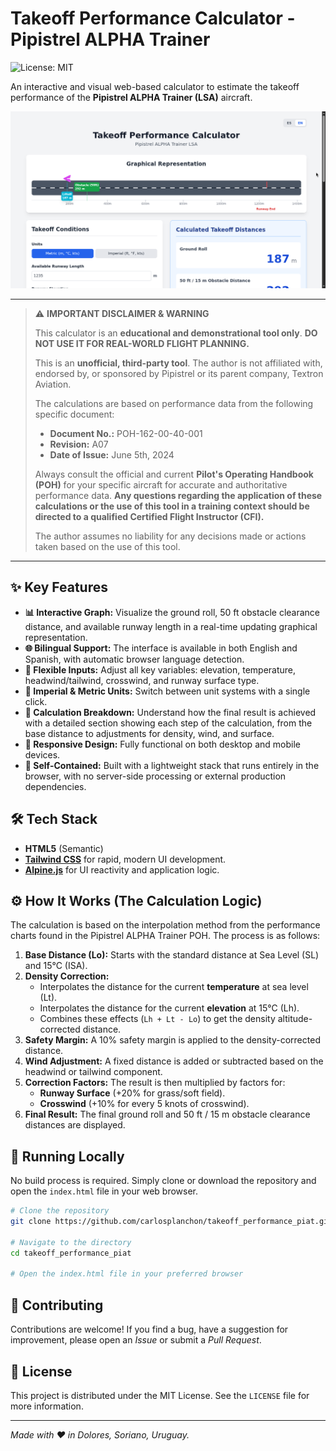 # Takeoff Performance Calculator - Pipistrel ALPHA Trainer

![License: MIT](https://img.shields.io/badge/License-MIT-blue.svg)

An interactive and visual web-based calculator to estimate the takeoff performance of the **Pipistrel ALPHA Trainer (LSA)** aircraft.

![Screenshot of the Takeoff Performance Calculator interface](webapp_screenshot.png)

---

> ⚠️ **IMPORTANT DISCLAIMER & WARNING**
>
> This calculator is an **educational and demonstrational tool only**. **DO NOT USE IT FOR REAL-WORLD FLIGHT PLANNING.**
>
> This is an **unofficial, third-party tool**. The author is not affiliated with, endorsed by, or sponsored by Pipistrel or its parent company, Textron Aviation.
>
> The calculations are based on performance data from the following specific document:
> - **Document No.:** POH-162-00-40-001
> - **Revision:** A07
> - **Date of Issue:** June 5th, 2024
>
> Always consult the official and current **Pilot's Operating Handbook (POH)** for your specific aircraft for accurate and authoritative performance data. **Any questions regarding the application of these calculations or the use of this tool in a training context should be directed to a qualified Certified Flight Instructor (CFI).**
>
> The author assumes no liability for any decisions made or actions taken based on the use of this tool.

---

## ✨ Key Features

*   **📊 Interactive Graph:** Visualize the ground roll, 50 ft obstacle clearance distance, and available runway length in a real-time updating graphical representation.
*   **🌐 Bilingual Support:** The interface is available in both English and Spanish, with automatic browser language detection.
*   **🔢 Flexible Inputs:** Adjust all key variables: elevation, temperature, headwind/tailwind, crosswind, and runway surface type.
*   **📏 Imperial & Metric Units:** Switch between unit systems with a single click.
*   **🔬 Calculation Breakdown:** Understand how the final result is achieved with a detailed section showing each step of the calculation, from the base distance to adjustments for density, wind, and surface.
*   **📱 Responsive Design:** Fully functional on both desktop and mobile devices.
*   **🚀 Self-Contained:** Built with a lightweight stack that runs entirely in the browser, with no server-side processing or external production dependencies.

## 🛠️ Tech Stack

*   **HTML5** (Semantic)
*   **[Tailwind CSS](https://tailwindcss.com/)** for rapid, modern UI development.
*   **[Alpine.js](https://alpinejs.dev/)** for UI reactivity and application logic.

## ⚙️ How It Works (The Calculation Logic)

The calculation is based on the interpolation method from the performance charts found in the Pipistrel ALPHA Trainer POH. The process is as follows:

1.  **Base Distance (Lo):** Starts with the standard distance at Sea Level (SL) and 15°C (ISA).
2.  **Density Correction:**
    *   Interpolates the distance for the current **temperature** at sea level (Lt).
    *   Interpolates the distance for the current **elevation** at 15°C (Lh).
    *   Combines these effects (`Lh + Lt - Lo`) to get the density altitude-corrected distance.
3.  **Safety Margin:** A 10% safety margin is applied to the density-corrected distance.
4.  **Wind Adjustment:** A fixed distance is added or subtracted based on the headwind or tailwind component.
5.  **Correction Factors:** The result is then multiplied by factors for:
    *   **Runway Surface** (+20% for grass/soft field).
    *   **Crosswind** (+10% for every 5 knots of crosswind).
6.  **Final Result:** The final ground roll and 50 ft / 15 m obstacle clearance distances are displayed.

## 🚀 Running Locally

No build process is required. Simply clone or download the repository and open the `index.html` file in your web browser.

```bash
# Clone the repository
git clone https://github.com/carlosplanchon/takeoff_performance_piat.git

# Navigate to the directory
cd takeoff_performance_piat

# Open the index.html file in your preferred browser
```

## 🤝 Contributing

Contributions are welcome! If you find a bug, have a suggestion for improvement, please open an *Issue* or submit a *Pull Request*.

## 📄 License

This project is distributed under the MIT License. See the `LICENSE` file for more information.

---
*Made with ♥️ in Dolores, Soriano, Uruguay.*
